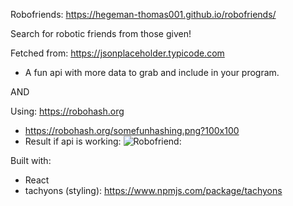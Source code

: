 Robofriends: https://hegeman-thomas001.github.io/robofriends/

Search for robotic friends from those given!

Fetched from: https://jsonplaceholder.typicode.com

- A fun api with more data to grab and include in your program.

AND

Using: https://robohash.org

- https://robohash.org/somefunhashing.png?100x100
- Result if api is working:
  ![Robofriend:](https://robohash.org/somefunhashing.png?100x100)

Built with:

- React
- tachyons (styling): https://www.npmjs.com/package/tachyons
